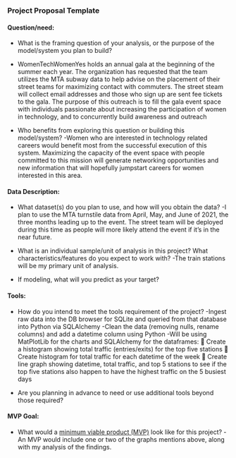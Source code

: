 ### Project Proposal Template

#### Question/need:
* What is the framing question of your analysis, or the purpose of the model/system you plan to build? 
- WomenTechWomenYes holds an annual gala at the beginning of the summer each year. The organization has requested that the team utilizes the MTA subway data to help advise on the placement of their street teams for maximizing contact with commuters. The street steam will collect email addresses and those who sign up are sent fee tickets to the gala. The purpose of this outreach is to fill the gala event space with individuals passionate about increasing the participation of women in technology, and to concurrently build awareness and outreach

* Who benefits from exploring this question or building this model/system?
-Women who are interested in technology related careers would benefit most from the successful execution of this system. Maximizing the capacity of the event space with people committed to this mission will generate networking opportunities and new information that will hopefully jumpstart careers for women interested in this area. 

#### Data Description:
* What dataset(s) do you plan to use, and how will you obtain the data?
-I plan to use the MTA turnstile data from April, May, and June of 2021, the three months leading up to the event. The street team will be deployed during this time as people will more likely attend the event if it’s in the near future. 


* What is an individual sample/unit of analysis in this project? What characteristics/features do you expect to work with? 
-The train stations will be my primary unit of analysis.

* If modeling, what will you predict as your target?

#### Tools:
* How do you intend to meet the tools requirement of the project? 
-Ingest raw data into the DB browser for SQLite and queried from that database into Python via SQLAlchemy 
-Clean the data (removing nulls, rename columns) and add a datetime column using Python 
-Will be using MatPlotLib for the charts and SQLAlchemy for the dataframes:
	Create a histogram showing total traffic (entries/exits) for the top five stations
	Create histogram for total traffic for each datetime of the week
	Create line graph showing datetime, total traffic, and top 5 stations to see if the top five stations also happen to have the highest traffic on the 5 busiest days 

* Are you planning in advance to need or use additional tools beyond those required?

#### MVP Goal:
* What would a [minimum viable product (MVP)](./mvp.md) look like for this project?
-An MVP would include one or two of the graphs mentions above, along with my analysis of the findings. 
